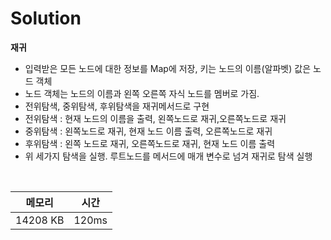 # Solution

**재귀**
- 입력받은 모든 노드에 대한 정보를 Map에 저장, 키는 노드의 이름(알파벳) 값은 노드 객체
- 노드 객체는 노드의 이름과 왼쪽 오른쪽 자식 노드를 멤버로 가짐.
- 전위탐색, 중위탐색, 후위탐색을 재귀메서드로 구현
- 전위탐색 : 현재 노드의 이름을 출력, 왼쪽노드로 재귀,오른쪽노드로 재귀
- 중위탐색 : 왼쪽노드로 재귀, 현재 노드 이름 출력, 오른쪽노드로 재귀
- 후위탐색 : 왼쪽 노드로 재귀, 오른쪽노드로 재귀, 현재 노드 이름 출력
- 위 세가지 탐색을 실행. 루트노드를 메서드에 매개 변수로 넘겨 재귀로 탐색 실행

</br>

|메모리|시간|
|---|---|
|14208 KB|120ms|